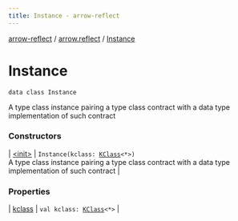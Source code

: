 ```yaml
---
title: Instance - arrow-reflect
---
```


[arrow-reflect](../../index.html) / [arrow.reflect](../index.html) / [Instance](./index.html)

# Instance

`data class Instance`

A type class instance pairing a type class contract with a data type implementation of such contract

### Constructors

| [&lt;init&gt;](-init-.html) | `Instance(kclass: `[`KClass`](https://kotlinlang.org/api/latest/jvm/stdlib/kotlin.reflect/-k-class/index.html)`<*>)`<br>A type class instance pairing a type class contract with a data type implementation of such contract |

### Properties

| [kclass](kclass.html) | `val kclass: `[`KClass`](https://kotlinlang.org/api/latest/jvm/stdlib/kotlin.reflect/-k-class/index.html)`<*>` |

